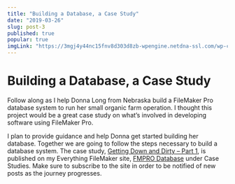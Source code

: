 ```yaml
---
title: "Building a Database, a Case Study"
date: "2019-03-26"
slug: post-3
published: true
popular: true
imgLink: "https://3mgj4y44nc15fnv8d303d8zb-wpengine.netdna-ssl.com/wp-content/uploads/2019/01/The-Surprising-Ways-the-Crypto-News-World-Changed-in-2018-696x449.jpg"
---
```

<!-- markdownlint-disable MD033 -->

# Building a Database, a Case Study
Follow along as I help Donna Long from Nebraska build a FileMaker Pro database system to run her small organic farm operation. I thought this project would be a great case study on what’s involved in developing software using FileMaker Pro.

I plan to provide guidance and help Donna get started building her database. Together we are going to follow the steps necessary to build a database system. The case study, [Getting Down and Dirty – Part 1](https://www.reddit.com/), is published on my Everything FileMaker site, [FMPRO Database](https://www.reddit.com/) under Case Studies. Make sure to subscribe to the site in order to be notified of new posts as the journey progresses.